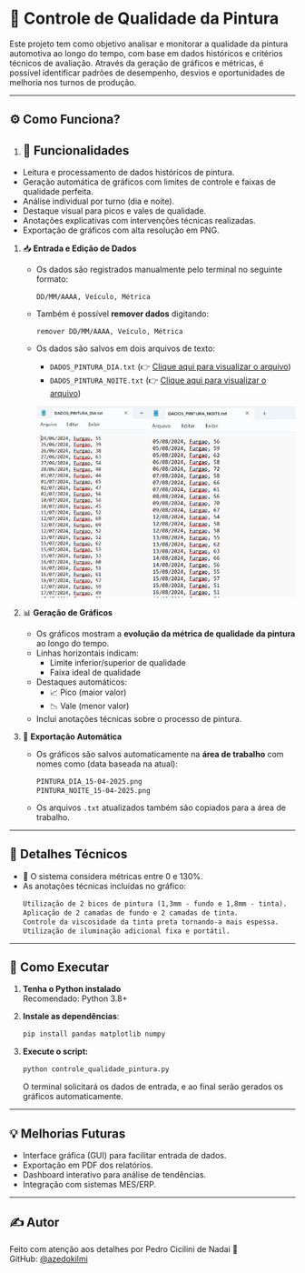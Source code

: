 # 🎨 Controle de Qualidade da Pintura

Este projeto tem como objetivo analisar e monitorar a qualidade da pintura automotiva ao longo do tempo, com base em dados históricos e critérios técnicos de avaliação. Através da geração de gráficos e métricas, é possível identificar padrões de desempenho, desvios e oportunidades de melhoria nos turnos de produção.

---

## ⚙️ Como Funciona?

1. ## 🧠 Funcionalidades

- Leitura e processamento de dados históricos de pintura.
- Geração automática de gráficos com limites de controle e faixas de qualidade perfeita.
- Análise individual por turno (dia e noite).
- Destaque visual para picos e vales de qualidade.
- Anotações explicativas com intervenções técnicas realizadas.
- Exportação de gráficos com alta resolução em PNG.

1. 📥 **Entrada e Edição de Dados**
   - Os dados são registrados manualmente pelo terminal no seguinte formato:
     ```
     DD/MM/AAAA, Veículo, Métrica
     ```
   - Também é possível **remover dados** digitando:
     ```
     remover DD/MM/AAAA, Veículo, Métrica
     ```
   - Os dados são salvos em dois arquivos de texto:
     - `DADOS_PINTURA_DIA.txt` (👉 [Clique aqui para visualizar o arquivo](https://github.com/azedokilmi/controle-qualidade-pintura/blob/main/DADOS-PINTURA-DIA.txt))
     - `DADOS_PINTURA_NOITE.txt` (👉 [Clique aqui para visualizar o arquivo](https://github.com/azedokilmi/controle-qualidade-pintura/blob/main/DADOS-PINTURA-NOITE.txt))

      ![Prévia dos Dados do Dia e Noite](https://github.com/azedokilmi/controle-qualidade-pintura/blob/main/preview-dados.png)

2. 📊 **Geração de Gráficos**
   - Os gráficos mostram a **evolução da métrica de qualidade da pintura** ao longo do tempo.
   - Linhas horizontais indicam:
     - Limite inferior/superior de qualidade
     - Faixa ideal de qualidade
   - Destaques automáticos:
     - 📈 Pico (maior valor)
     - 📉 Vale (menor valor)
   - Inclui anotações técnicas sobre o processo de pintura.

3. 💾 **Exportação Automática**
   - Os gráficos são salvos automaticamente na **área de trabalho** com nomes como (data baseada na atual):
     ```
     PINTURA_DIA_15-04-2025.png
     PINTURA_NOITE_15-04-2025.png
     ```
   - Os arquivos `.txt` atualizados também são copiados para a área de trabalho.

---

## 🧪 Detalhes Técnicos

- 📌 O sistema considera métricas entre 0 e 130%.
- As anotações técnicas incluídas no gráfico:
  ```
  Utilização de 2 bicos de pintura (1,3mm - fundo e 1,8mm - tinta).
  Aplicação de 2 camadas de fundo e 2 camadas de tinta.
  Controle da viscosidade da tinta preta tornando-a mais espessa.
  Utilização de iluminação adicional fixa e portátil.
  ```

---

## 🚀 Como Executar

1. **Tenha o Python instalado**  
   Recomendado: Python 3.8+

2. **Instale as dependências**:

   ```bash
   pip install pandas matplotlib numpy
   ```

3. **Execute o script:**

   ```bash
   python controle_qualidade_pintura.py
   ```

   O terminal solicitará os dados de entrada, e ao final serão gerados os gráficos automaticamente.

---

## 💡 Melhorias Futuras

- Interface gráfica (GUI) para facilitar entrada de dados.
- Exportação em PDF dos relatórios.
- Dashboard interativo para análise de tendências.
- Integração com sistemas MES/ERP.

---

## ✍️ Autor

Feito com atenção aos detalhes por Pedro Cicilini de Nadai 🎯  
GitHub: [@azedokilmi](https://github.com/azedokilmi)
